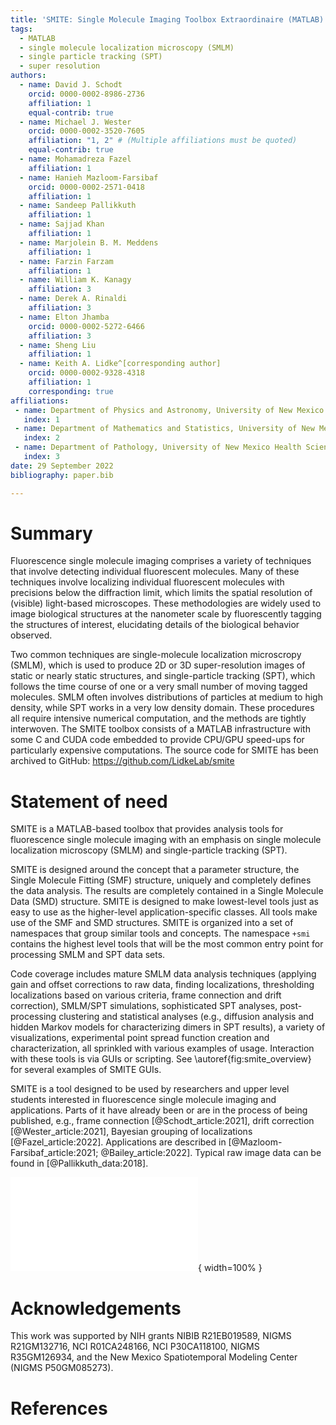 ```yaml
---
title: 'SMITE: Single Molecule Imaging Toolbox Extraordinaire (MATLAB)'
tags:
  - MATLAB
  - single molecule localization microscopy (SMLM)
  - single particle tracking (SPT)
  - super resolution
authors:
  - name: David J. Schodt
    orcid: 0000-0002-8986-2736
    affiliation: 1
    equal-contrib: true
  - name: Michael J. Wester
    orcid: 0000-0002-3520-7605
    affiliation: "1, 2" # (Multiple affiliations must be quoted)
    equal-contrib: true
  - name: Mohamadreza Fazel
    affiliation: 1
  - name: Hanieh Mazloom-Farsibaf
    orcid: 0000-0002-2571-0418
    affiliation: 1
  - name: Sandeep Pallikkuth
    affiliation: 1
  - name: Sajjad Khan
    affiliation: 1
  - name: Marjolein B. M. Meddens
    affiliation: 1
  - name: Farzin Farzam
    affiliation: 1
  - name: William K. Kanagy
    affiliation: 3
  - name: Derek A. Rinaldi
    affiliation: 3
  - name: Elton Jhamba
    orcid: 0000-0002-5272-6466
    affiliation: 3
  - name: Sheng Liu
    affiliation: 1
  - name: Keith A. Lidke^[corresponding author]
    orcid: 0000-0002-9328-4318
    affiliation: 1
    corresponding: true
affiliations:
 - name: Department of Physics and Astronomy, University of New Mexico
   index: 1
 - name: Department of Mathematics and Statistics, University of New Mexico
   index: 2
 - name: Department of Pathology, University of New Mexico Health Sciences Center
   index: 3
date: 29 September 2022
bibliography: paper.bib

---
```


# Summary

Fluorescence single molecule imaging comprises a variety of techniques that
involve detecting individual fluorescent molecules.  Many of these techniques
involve localizing individual fluorescent molecules with precisions below the
diffraction limit, which limits the spatial resolution of (visible) light-based
microscopes.  These methodologies are widely used to image biological
structures at the nanometer scale by fluorescently tagging the structures of
interest, elucidating details of the biological behavior observed.

Two common techniques are single-molecule localization microscropy (SMLM),
which is used to produce 2D or 3D super-resolution images of static or nearly
static structures, and single-particle tracking (SPT), which follows the time
course of one or a very small number of moving tagged molecules.  SMLM often
involves distributions of particles at medium to high density, while SPT works
in a very low density domain.  These procedures all require intensive numerical
computation, and the methods are tightly interwoven.  The SMITE toolbox
consists of a MATLAB infrastructure with some C and CUDA code embedded to
provide CPU/GPU speed-ups for particularly expensive computations.
The source code for SMITE has been archived to GitHub:
https://github.com/LidkeLab/smite

# Statement of need

SMITE is a MATLAB-based toolbox that provides analysis tools for fluorescence
single molecule imaging with an emphasis on single molecule localization
microscopy (SMLM) and single-particle tracking (SPT).

SMITE is designed around the concept that a parameter structure, the Single
Molecule Fitting (SMF) structure, uniquely and completely defines the data
analysis.  The results are completely contained in a Single Molecule Data (SMD)
structure.  SMITE is designed to make lowest-level tools just as easy to use as
the higher-level application-specific classes.  All tools make use of the SMF
and SMD structures.  SMITE is organized into a set of namespaces that group
similar tools and concepts.  The namespace  `+smi`  contains the highest level
tools that will be the most common entry point for processing SMLM and SPT data
sets. 

Code coverage includes mature SMLM data analysis techniques (applying gain and 
offset corrections to raw data, finding localizations, thresholding
localizations based on various criteria, frame connection and drift
correction), SMLM/SPT simulations, sophisticated SPT analyses, post-processing
clustering and statistical analyses (e.g., diffusion analysis and hidden Markov
models for characterizing dimers in SPT results), a variety of visualizations,
experimental point spread function creation and characterization, all sprinkled
with various examples of usage.  Interaction with these tools is via GUIs or
scripting.  See \autoref{fig:smite_overview} for several examples of SMITE
GUIs.

SMITE is a tool designed to be used by researchers and upper level students
interested in fluorescence single molecule imaging and applications.  Parts of
it have already been or are in the process of being published, e.g., frame
connection [@Schodt_article:2021], drift correction [@Wester_article:2021],
Bayesian grouping of localizations [@Fazel_article:2022].  Applications are
described in [@Mazloom-Farsibaf_article:2021; @Bailey_article:2022].
Typical raw image data can be found in [@Pallikkuth_data:2018].

![SMITE GUIs for making movies from SPT trajectories, SMLM analysis, channel
registration, and inspection of results contained in SMD
structures.\label{fig:smite_overview}](smite_overview.pdf){ width=100% }

# Acknowledgements

This work was supported by NIH grants NIBIB R21EB019589, NIGMS R21GM132716,
NCI R01CA248166, NCI P30CA118100, NIGMS R35GM126934,
and the New Mexico Spatiotemporal Modeling Center (NIGMS P50GM085273).

# References
